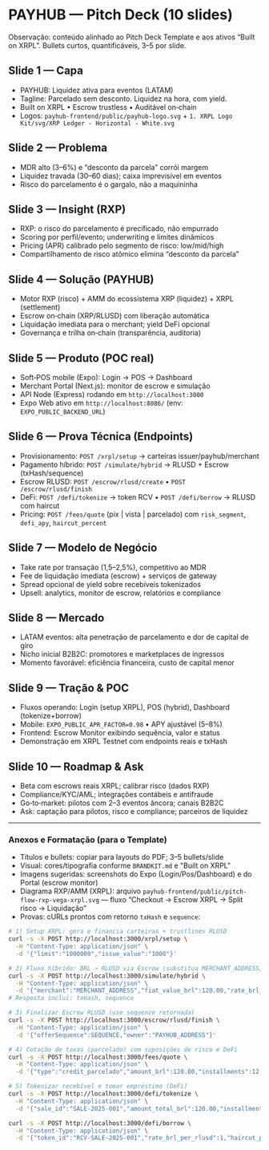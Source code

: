 # PAYHUB — Pitch Deck (10 slides)

Observação: conteúdo alinhado ao Pitch Deck Template e aos ativos “Built on XRPL”. Bullets curtos, quantificáveis, 3–5 por slide.

## Slide 1 — Capa
- PAYHUB: Liquidez ativa para eventos (LATAM)
- Tagline: Parcelado sem desconto. Liquidez na hora, com yield.
- Built on XRPL • Escrow trustless • Auditável on‑chain
- Logos: `payhub-frontend/public/payhub-logo.svg` + `1. XRPL Logo Kit/svg/XRP Ledger - Horizontal - White.svg`

## Slide 2 — Problema
- MDR alto (3–6%) e “desconto da parcela” corrói margem
- Liquidez travada (30–60 dias); caixa imprevisível em eventos
- Risco do parcelamento é o gargalo, não a maquininha

## Slide 3 — Insight (RXP)
- RXP: o risco do parcelamento é precificado, não empurrado
- Scoring por perfil/evento; underwriting e limites dinâmicos
- Pricing (APR) calibrado pelo segmento de risco: low/mid/high
- Compartilhamento de risco atômico elimina “desconto da parcela”

## Slide 4 — Solução (PAYHUB)
- Motor RXP (risco) + AMM do ecossistema XRP (liquidez) + XRPL (settlement)
- Escrow on‑chain (XRP/RLUSD) com liberação automática
- Liquidação imediata para o merchant; yield DeFi opcional
- Governança e trilha on‑chain (transparência, auditoria)

## Slide 5 — Produto (POC real)
- Soft‑POS mobile (Expo): Login → POS → Dashboard
- Merchant Portal (Next.js): monitor de escrow e simulação
- API Node (Express) rodando em `http://localhost:3000`
- Expo Web ativo em `http://localhost:8086/` (env: `EXPO_PUBLIC_BACKEND_URL`)

## Slide 6 — Prova Técnica (Endpoints)
- Provisionamento: `POST /xrpl/setup` → carteiras issuer/payhub/merchant
- Pagamento híbrido: `POST /simulate/hybrid` → RLUSD + Escrow (txHash/sequence)
- Escrow RLUSD: `POST /escrow/rlusd/create` • `POST /escrow/rlusd/finish`
- DeFi: `POST /defi/tokenize` → token RCV • `POST /defi/borrow` → RLUSD com haircut
- Pricing: `POST /fees/quote` (pix | vista | parcelado) com `risk_segment`, `defi_apy`, `haircut_percent`

## Slide 7 — Modelo de Negócio
- Take rate por transação (1,5–2,5%), competitivo ao MDR
- Fee de liquidação imediata (escrow) + serviços de gateway
- Spread opcional de yield sobre recebíveis tokenizados
- Upsell: analytics, monitor de escrow, relatórios e compliance

## Slide 8 — Mercado
- LATAM eventos: alta penetração de parcelamento e dor de capital de giro
- Nicho inicial B2B2C: promotores e marketplaces de ingressos
- Momento favorável: eficiência financeira, custo de capital menor

## Slide 9 — Tração & POC
- Fluxos operando: Login (setup XRPL), POS (hybrid), Dashboard (tokenize+borrow)
- Mobile: `EXPO_PUBLIC_APR_FACTOR=0.98` • APY ajustável (5–8%)
- Frontend: Escrow Monitor exibindo sequência, valor e status
- Demonstração em XRPL Testnet com endpoints reais e txHash

## Slide 10 — Roadmap & Ask
- Beta com escrows reais XRPL; calibrar risco (dados RXP)
- Compliance/KYC/AML; integrações contábeis e antifraude
- Go‑to‑market: pilotos com 2–3 eventos âncora; canais B2B2C
- Ask: captação para pilotos, risco e compliance; parceiros de liquidez

---

### Anexos e Formatação (para o Template)
- Títulos e bullets: copiar para layouts do PDF; 3–5 bullets/slide
- Visual: cores/tipografia conforme `BRANDKIT.md` e "Built on XRPL"
- Imagens sugeridas: screenshots do Expo (Login/Pos/Dashboard) e do Portal (escrow monitor)
- Diagrama RXP/AMM (XRPL): arquivo `payhub-frontend/public/pitch-flow-rxp-vega-xrpl.svg` — fluxo “Checkout → Escrow XRPL → Split risco → Liquidação”
- Provas: cURLs prontos com retorno `txHash` e `sequence`:

```bash
# 1) Setup XRPL: gera e financia carteiras + trustlines RLUSD
curl -s -X POST http://localhost:3000/xrpl/setup \
  -H "Content-Type: application/json" \
  -d '{"limit":"1000000","issue_value":"1000"}'

# 2) Fluxo híbrido: BRL → RLUSD via Escrow (substitua MERCHANT_ADDRESS)
curl -s -X POST http://localhost:3000/simulate/hybrid \
  -H "Content-Type: application/json" \
  -d '{"merchant":"MERCHANT_ADDRESS","fiat_value_brl":120.00,"rate_brl_per_rlusd":1,"finish_after_seconds":60}'
# Resposta inclui: txHash, sequence

# 3) Finalizar Escrow RLUSD (use sequence retornada)
curl -s -X POST http://localhost:3000/escrow/rlusd/finish \
  -H "Content-Type: application/json" \
  -d '{"offerSequence":SEQUENCE,"owner":"PAYHUB_ADDRESS"}'

# 4) Cotação de taxas (parcelado) com suposições de risco e DeFi
curl -s -X POST http://localhost:3000/fees/quote \
  -H "Content-Type: application/json" \
  -d '{"type":"credit_parcelado","amount_brl":120.00,"installments":12,"risk_segment":"mid","defi_apy":0.08,"haircut_percent":4}'

# 5) Tokenizar recebível e tomar empréstimo (DeFi)
curl -s -X POST http://localhost:3000/defi/tokenize \
  -H "Content-Type: application/json" \
  -d '{"sale_id":"SALE-2025-001","amount_total_brl":120.00,"installments":12,"merchant":"MERCHANT_ADDRESS"}'

curl -s -X POST http://localhost:3000/defi/borrow \
  -H "Content-Type: application/json" \
  -d '{"token_id":"RCV-SALE-2025-001","rate_brl_per_rlusd":1,"haircut_percent":4,"finish_after_seconds":60,"merchant":"MERCHANT_ADDRESS"}'
```